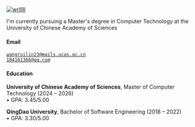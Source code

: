 [![wrlllll](https://img.shields.io/badge/XX-github-blue?logo=github)](https://github.com/wrlllll)

I'm currently pursuing a Master's degree in Computer Technology at the University of Chinese Academy of Sciences

#### Email  
<code>wangruilin23@mails.ucas.ac.cn</code>  
<code>184161366@qq.com</code>

#### Education  
**University of Chinese Academy of Sciences**, Master of Computer Technology (2024 – 2026)  
• GPA: 3.45/5.00  

**QingDao University**, Bachelor of Software Engineering (2018 – 2022)  
• GPA: 3.30/5.00 

